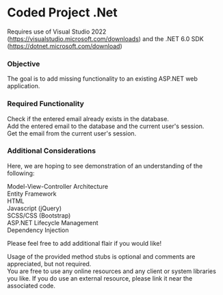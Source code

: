 # Coded Project .Net #

Requires use of Visual Studio 2022 (https://visualstudio.microsoft.com/downloads) and the .NET 6.0 SDK (https://dotnet.microsoft.com/download)  



### Objective ###

The goal is to add missing functionality to an existing ASP.NET web application.  

### Required Functionality ###
  
Check if the entered email already exists in the database.  
Add the entered email to the database and the current user's session.  
Get the email from the current user's session.  

### Additional Considerations ###
  
Here, we are hoping to see demonstration of an understanding of the following:  
  
Model-View-Controller Architecture  
Entity Framework  
HTML  
Javascript (jQuery)  
SCSS/CSS (Bootstrap)  
ASP.NET Lifecycle Management  
Dependency Injection  

Please feel free to add additional flair if you would like!  

Usage of the provided method stubs is optional and comments are appreciated, but not required.  
You are free to use any online resources and any client or system libraries you like. If you do use an external resource, please link it near the associated code.
